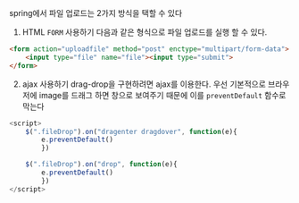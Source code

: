 spring에서 파일 업로드는 2가지 방식을 택할 수 있다
1. HTML ``FORM`` 사용하기
다음과 같은 형식으로 파일 업로드를 실행 할 수 있다.
```html
<form action="uploadfile" method="post" enctype="multipart/form-data">
	<input type="file" name="file"><input type="submit">
</form>
```

2. ajax 사용하기
drag-drop을 구현하려면 ajax를 이용한다.
우선 기본적으로 브라우저에 image를 드래그 하면 창으로 보여주기 때문에
이를 ``preventDefault`` 함수로 막는다
```js
<script>
	$(".fileDrop").on("dragenter dragdover", function(e){
		e.preventDefault()
		})

	$(".fileDrop").on("drop", function(e){
		e.preventDefault()
		})
</script>
```
